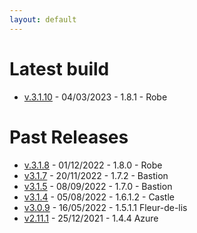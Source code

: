 ```yaml
---
layout: default
---
```


# Latest build
* [v.3.1.10](https://drive.google.com/file/d/1pQndMmhJjH7-DFrR1ACXNXevTp-ckFk9/view?usp=share_link) - 04/03/2023 - 1.8.1 - Robe

# Past Releases
* [v.3.1.8](https://drive.google.com/file/d/1FP6ZnygfwdNatHiDU1144gSRwiflid7O/view?usp=share_link) - 01/12/2022 - 1.8.0 - Robe
* [v3.1.7](https://drive.google.com/file/d/1cd-IbJNbW4nsMRwgILxlJqAow4p5IVkv/view?usp=share_link) - 20/11/2022 - 1.7.2 - Bastion
* [v3.1.5](https://drive.google.com/file/d/1WgJS0XEmojvbLmZDa7rbSkGVCMGn-Mc_/view?usp=sharing) - 08/09/2022 - 1.7.0 - Bastion
* [v3.1.4](https://drive.google.com/file/d/1lrtEoo5bc0ZOLYu5uh2PlP5nYE7E5aJN/view?usp=sharing) - 05/08/2022 - 1.6.1.2 - Castle
* [v3.0.9](https://drive.google.com/file/d/1kZilJ3UlDesSRpKXmVIHYXqEfR0WtdRC/view?usp=sharing) - 16/05/2022 - 1.5.1.1 Fleur-de-lis
* [v2.11.1](https://drive.google.com/file/d/14cVx4GJo-CnzW3s0qllnyUownw0POiEk/view?usp=sharing) - 25/12/2021 - 1.4.4 Azure
